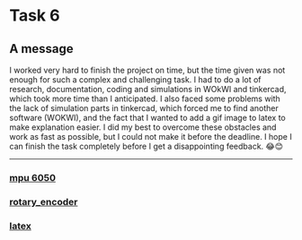 # Task 6

<!-- ==> check everything is all right -->
<!-- ==> make latex with href and color the text of href and try to use href in adobe acrobat-->
## A message
I worked very hard to finish the project on time, but the time given was not enough for such a complex and challenging task. I had to do a lot of research, documentation, coding and simulations in WOkWI and tinkercad, which took more time than I anticipated. I also faced some problems with the lack of simulation parts in tinkercad, which forced me to find another software (WOKWI), and the fact that I wanted to add a gif image to latex to make explanation easier. I did my best to overcome these obstacles and work as fast as possible, but I could not make it before the deadline. I hope I can finish the task completely before I get a disappointing feedback. 😂😊

---

### [mpu 6050](./mpu_6050/readme.md)

### [rotary_encoder](./rotary_encoder/readme.md)

### [latex](./latex//readme.md)